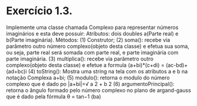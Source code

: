 # Exercício 1.3. 
Implemente uma classe chamada Complexo para representar números imaginários e esta deve possuir:
Atributos: dois doubles a(Parte real) e b(Parte imaginária).
Métodos:
(1) Construtor;
(2) soma(): recebe via parâmetro outro número complexo(objeto desta
classe) e efetua sua soma, ou seja, parte real será somada com
parte real, e parte imaginária com parte imaginária.
(3) multiplica(): recebe via parâmetro outro complexo(objeto desta
classe) e efetue a formula (a+bi)*(c+di) = (ac-bd)+(ad+bc)i
(4) toString(): Mostra uma string na tela com os atributos a e b na
notação Complexa a+bi;
(5) modulo(): retorna o modulo do número complexo que é dado po
|a+bi|=√
a
2 + b
2
(6) argumentoPrincipal(): retorna o ângulo formado pelo número
complexo no plano de argand-gauss que é dado pela fórmula θ =
tan−1
(ba)